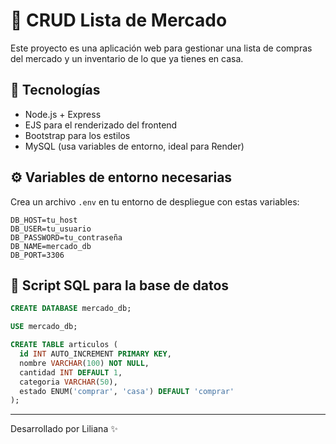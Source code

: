 # 🛒 CRUD Lista de Mercado

Este proyecto es una aplicación web para gestionar una lista de compras del mercado y un inventario de lo que ya tienes en casa.

## 🚀 Tecnologías

- Node.js + Express
- EJS para el renderizado del frontend
- Bootstrap para los estilos
- MySQL (usa variables de entorno, ideal para Render)

## ⚙️ Variables de entorno necesarias

Crea un archivo `.env` en tu entorno de despliegue con estas variables:

```
DB_HOST=tu_host
DB_USER=tu_usuario
DB_PASSWORD=tu_contraseña
DB_NAME=mercado_db
DB_PORT=3306
```

## 🧾 Script SQL para la base de datos

```sql
CREATE DATABASE mercado_db;

USE mercado_db;

CREATE TABLE articulos (
  id INT AUTO_INCREMENT PRIMARY KEY,
  nombre VARCHAR(100) NOT NULL,
  cantidad INT DEFAULT 1,
  categoria VARCHAR(50),
  estado ENUM('comprar', 'casa') DEFAULT 'comprar'
);
```

---
Desarrollado por Liliana ✨
